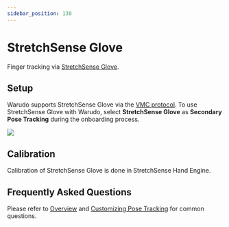 ```yaml
---
sidebar_position: 130
---
```


# StretchSense Glove

Finger tracking via [StretchSense Glove](https://stretchsense.com/).

## Setup

Warudo supports StretchSense Glove via the [VMC protocol](./vmc). To use StretchSense Glove with Warudo, select **StretchSense Glove** as **Secondary Pose Tracking** during the onboarding process.

![](/doc-img/en-stretchsense-1.png)

## Calibration

Calibration of StretchSense Glove is done in StretchSense Hand Engine.

## Frequently Asked Questions

Please refer to [Overview](overview#FAQ) and [Customizing Pose Tracking](body-tracking#FAQ) for common questions.
